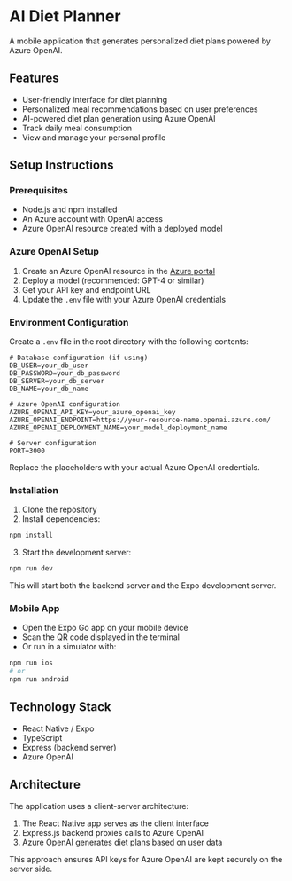 # AI Diet Planner

A mobile application that generates personalized diet plans powered by Azure OpenAI.

## Features

- User-friendly interface for diet planning
- Personalized meal recommendations based on user preferences
- AI-powered diet plan generation using Azure OpenAI
- Track daily meal consumption
- View and manage your personal profile

## Setup Instructions

### Prerequisites

- Node.js and npm installed
- An Azure account with OpenAI access
- Azure OpenAI resource created with a deployed model

### Azure OpenAI Setup

1. Create an Azure OpenAI resource in the [Azure portal](https://portal.azure.com)
2. Deploy a model (recommended: GPT-4 or similar)
3. Get your API key and endpoint URL
4. Update the `.env` file with your Azure OpenAI credentials

### Environment Configuration

Create a `.env` file in the root directory with the following contents:

```
# Database configuration (if using)
DB_USER=your_db_user
DB_PASSWORD=your_db_password
DB_SERVER=your_db_server
DB_NAME=your_db_name

# Azure OpenAI configuration
AZURE_OPENAI_API_KEY=your_azure_openai_key
AZURE_OPENAI_ENDPOINT=https://your-resource-name.openai.azure.com/
AZURE_OPENAI_DEPLOYMENT_NAME=your_model_deployment_name

# Server configuration
PORT=3000
```

Replace the placeholders with your actual Azure OpenAI credentials.

### Installation

1. Clone the repository
2. Install dependencies:

```bash
npm install
```

3. Start the development server:

```bash
npm run dev
```

This will start both the backend server and the Expo development server.

### Mobile App

- Open the Expo Go app on your mobile device
- Scan the QR code displayed in the terminal
- Or run in a simulator with:

```bash
npm run ios
# or
npm run android
```

## Technology Stack

- React Native / Expo
- TypeScript
- Express (backend server)
- Azure OpenAI

## Architecture

The application uses a client-server architecture:

1. The React Native app serves as the client interface
2. Express.js backend proxies calls to Azure OpenAI
3. Azure OpenAI generates diet plans based on user data

This approach ensures API keys for Azure OpenAI are kept securely on the server side.
